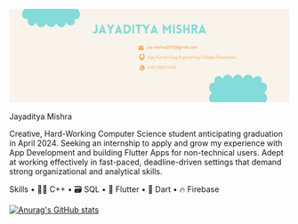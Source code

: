  
![Computer Science Undergraduate ](https://github.com/JayM2510/JayM2510/blob/main/F%20DEVELOPER.png)

Jayaditya Mishra

Creative, Hard-Working Computer Science student anticipating graduation in April 2024. Seeking an internship to apply and grow my experience with App Development and building Flutter Apps for non-technical users. Adept at working effectively in fast-paced, deadline-driven settings that demand strong organizational and analytical skills.

Skills
• 👨‍💻 C++
• 🗃️ SQL
• 📱 Flutter
• 🎯 Dart
• 🔥 Firebase

[![Anurag's GitHub stats](https://github-readme-stats.vercel.app/api?username=JayM2510)](https://github.com/anuraghazra/github-readme-stats)

